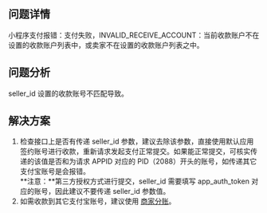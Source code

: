 
## 问题详情
小程序支付报错：支付失败，INVALID_RECEIVE_ACCOUNT：当前收款账户不在设置的收款账户列表中，或卖家不在设置的收款账户列表之中。

## 问题分析
seller_id 设置的收款账号不匹配导致。

## 解决方案

1. 检查接口上是否有传递 seller_id 参数，建议去除该参数，直接使用默认应用签约账号进行收款，重新请求发起支付正常提交。如果能正常提交，可核实传递的该值是否和为请求 APPID 对应的 PID（2088）开头的账号，如传递其它支付宝账号是会报错。<br />**注意：**第三方授权方式进行提交，seller_id 需要填写 app_auth_token 对应的账号，因此建议不要传递 seller_id 参数值。
2. 如需收款到其它支付宝账号，建议使用 [商家分账](https://opendocs.alipay.com/open/20190308105425129272/intro)。
